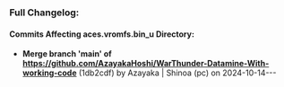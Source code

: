 ### Full Changelog:

#### Commits Affecting aces.vromfs.bin_u Directory:
- **Merge branch 'main' of https://github.com/AzayakaHoshi/WarThunder-Datamine-With-working-code** (1db2cdf) by Azayaka | Shinoa (pc) on 2024-10-14---
